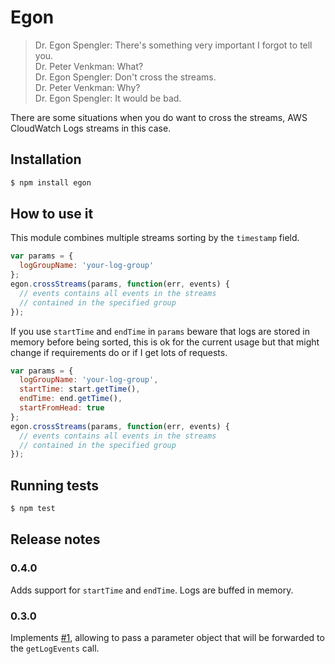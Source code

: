 # Egon

> Dr. Egon Spengler: There's something very important I forgot to tell you.<br />
Dr. Peter Venkman: What?<br />
Dr. Egon Spengler: Don't cross the streams.<br />
Dr. Peter Venkman: Why?<br />
Dr. Egon Spengler: It would be bad.<br />

There are some situations when you do want to cross the streams, AWS CloudWatch Logs streams in this case.

## Installation

```bash
$ npm install egon
```

## How to use it

This module combines multiple streams sorting by the `timestamp` field.

```javascript
var params = {
  logGroupName: 'your-log-group'
};
egon.crossStreams(params, function(err, events) {
  // events contains all events in the streams
  // contained in the specified group
});
```

If you use `startTime` and `endTime` in `params` beware that logs are stored in memory before being sorted, this is ok for the current usage but that might change if requirements do or if I get lots of requests.

```javascript
var params = {
  logGroupName: 'your-log-group',
  startTime: start.getTime(),
  endTime: end.getTime(),
  startFromHead: true
};
egon.crossStreams(params, function(err, events) {
  // events contains all events in the streams
  // contained in the specified group
});
```

## Running tests

```bash
$ npm test
```

## Release notes

### 0.4.0

Adds support for `startTime` and `endTime`. Logs are buffed in memory.

### 0.3.0

Implements [#1](https://github.com/lazywithclass/egon/issues/1), allowing to pass a parameter object that will be forwarded to the `getLogEvents` call.